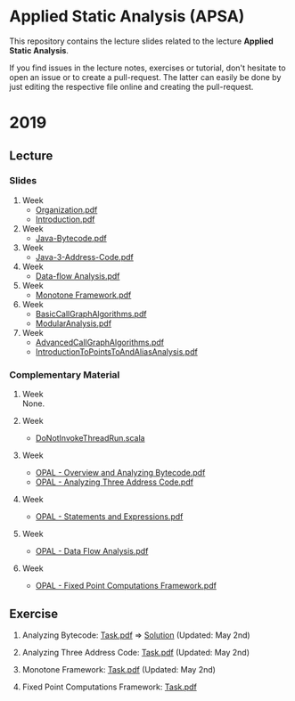 # Applied Static Analysis (APSA)

This repository contains the lecture slides related to the lecture **Applied Static Analysis**.

If you find issues in the lecture notes, exercises or tutorial, don't hesitate to open an issue or to create a pull-request. The latter can easily be done by just editing the respective file online and creating the pull-request.

# 2019

## Lecture

### Slides

 1. Week 
    - [Organization.pdf](2019/0-Organization/Organization.pdf)
    - [Introduction.pdf](2019/1-Introduction/Introduction.pdf)
 2. Week  
    - [Java-Bytecode.pdf](2019/2-Java-Bytecode/Bytecode.pdf)
 3. Week 
    - [Java-3-Address-Code.pdf](2019/3-Java-TAC/TAC.pdf)
 4. Week
    - [Data-flow Analysis.pdf](2019/4-DataFlowAnalysis/DataFlowAnalysis.pdf)	
 5. Week
    - [Monotone Framework.pdf](2019/5-MonotoneFramework/MonotoneFramework.pdf)
 6. Week
    - [BasicCallGraphAlgorithms.pdf](2019/6-BasicCallGraphAlgorithms/BasicCallGraphAlgorithms.pdf) 
    - [ModularAnalysis.pdf](2019/7-ModularAnalysis/ModularAnalysis.pdf)  
 7. Week
    - [AdvancedCallGraphAlgorithms.pdf](2019/8-AdvancedCallGraphAlgorithms/AdvancedCallGraphAlgorithms.pdf)
    - [IntroductionToPointsToAndAliasAnalysis.pdf](2019/9-IntroductionToPointsToAndAliasAnalysis/IntroductionToPointsToAndAliasAnalysis.pdf)     
    
### Complementary Material

 1. Week  
   None.
 
 1. Week 
    - [DoNotInvokeThreadRun.scala](2019/OPAL/Code/src/main/scala/de/tud/stg/br/DoNotInvokeThreadRun.scala)

 1. Week
    - [OPAL - Overview and Analyzing Bytecode.pdf](2019/OPAL/1-OverviewAndAnalyzingBytecode.pdf)    
    - [OPAL - Analyzing Three Address Code.pdf](2019/OPAL/2-AnalyzingThreeAddressCode.pdf)

 1. Week
    - [OPAL - Statements and Expressions.pdf](2019/OPAL/3-ThreeAddressCodeStatementsAndExpressions.pdf)

 1. Week
    - [OPAL - Data Flow Analysis.pdf](2019/OPAL/4-SimpleDataFlowAnalyses.pdf)   
    
 1. Week
    - [OPAL - Fixed Point Computations Framework.pdf](2019/OPAL/5-FixedPointComputations.pdf)   

## Exercise

 1. Analyzing Bytecode: [Task.pdf](2019/2-Java-Bytecode/Exercise/Task.pdf) ⇒  [Solution](2019/2-Java-Bytecode/Exercise/Solution) (Updated: May 2nd)
 
 1. Analyzing Three Address Code: [Task.pdf](2019/3-Java-TAC/Exercise/Task.pdf) (Updated: May 2nd)
 
 1. Monotone Framework: [Task.pdf](2019/5-Monotone-Framework/Exercise/Task.pdf) (Updated: May 2nd)

 1. Fixed Point Computations Framework: [Task.pdf](2019/7-ModularAnalyses/Exercise/Task.pdf)
